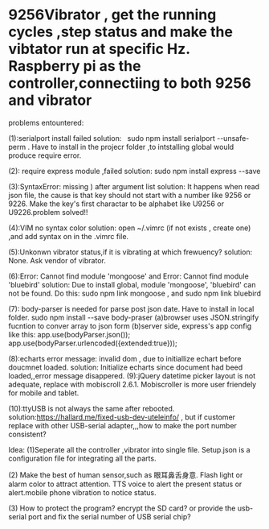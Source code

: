 # 9256Vibrator , get the running cycles ,step status and make the vibtator run at specific Hz. Raspberry pi as the controller,connectiing to both 9256 and vibrator

problems entountered:

(1):serialport install failed
solution:
   sudo npm install serialport --unsafe-perm . Have to install in the projecr folder ,to intstalling global would produce require error.
   
(2): require express module ,failed
solution:
   sudo npm install express --save
   
(3):SyntaxError: missing ) after argument list
solution:
    It happens when read json file, the cause is that key should not start with a number like 9256 or 9226. Make the key's first charactar to be alphabet like U9256 or U9226.problem solved!!
 
(4):VIM no syntax color
solution:
   open ~/.vimrc (if not exists , create one) ,and add  syntax on in the .vimrc file.
   
(5):Unkonwn vibrator status,if it is vibrating at which frewuency?
solution:
   None. Ask vendor of vibrator.
 
(6):Error: Cannot find module 'mongoose' and Error: Cannot find module 'bluebird'
solution: Due to install global, module 'mongoose', 'bluebird' can not be found. Do this: sudo npm link mongoose  , and sudo npm link bluebird

(7): body-parser is needed for parse post json date. Have to install in local folder. sudo npm install --save body-praser
(a)browser uses JSON.stringify fucntion to conver array to json form
(b)server side, express's app config like this:
       app.use(bodyParser.json());
       app.use(bodyParser.urlencoded({extended:true}));
       
(8):echarts error message: invalid dom , due to initiallize echart before doucmnet loaded.
solution:
   Initialize echarts since document had beed loaded,,error message disappered.
(9):jQuery datetime picker layout is not adequate, replace with mobiscroll 2.6.1. Mobiscroller is more user friendely for mobile and tablet.

(10):ttyUSB is not always the same after rebooted.
solution:https://hallard.me/fixed-usb-dev-uteleinfo/ , but if customer replace with other USB-serial adapter,,,how to make the port number consistent?

Idea:
(1)Seperate all the controller ,vibrator into single file. Setup.json is a configuration file for integrating all the parts.

(2) Make the best of human sensor,such as 眼耳鼻舌身意. Flash light or alarm color to attract attention. TTS voice to alert the present status or alert.mobile phone vibration to notice status.

(3) How to protect the program? encrypt the SD card? or provide the usb-serial port and fix the serial number of USB serial chip?

